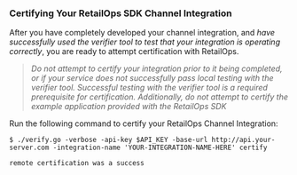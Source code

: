 ### Certifying Your RetailOps SDK Channel Integration

After you have completely developed your channel integration, and *have successfully used the verifier tool to
test that your integration is operating correctly*, you are ready to attempt certification
with RetailOps.

> _Do not attempt to certify your integration prior to it being completed, or if your service does
> not successfully pass local testing with the verifier tool. Successful testing with the verifier
> tool is a required prerequisite for certification. Additionally, do not attempt to certify the
> example application provided with the RetailOps SDK_

Run the following command to certify your RetailOps Channel Integration:

   ```
   $ ./verify.go -verbose -api-key $API_KEY -base-url http://api.your-server.com -integration-name 'YOUR-INTEGRATION-NAME-HERE' certify
   
   remote certification was a success
   ```
